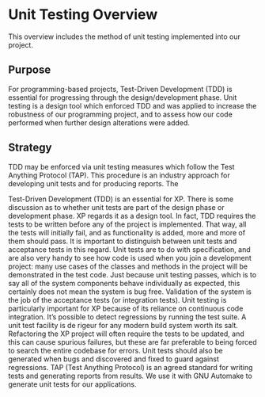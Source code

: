 # Unit Testing Overview

This overview includes the method of unit testing implemented into our project. 

## Purpose

For programming-based projects, Test-Driven Development (TDD) is essential for progressing through the design/development phase. Unit testing is a design tool which enforced TDD and was applied to increase the robustness of our programming project, and to assess how our code performed when further design alterations were added.

## Strategy 

TDD may be enforced via unit testing measures which follow the Test Anything Protocol (TAP). This procedure is an industry approach for developing unit tests and for producing reports. The 


 



Test-Driven Development (TDD) is an essential for XP. There is some discussion as to whether unit
tests are part of the design phase or development phase. XP regards it as a design tool. In fact, TDD
requires the tests to be written before any of the project is implemented. That way, all the tests will
initially fail, and as functionality is added, more and more of them should pass.
It is important to distinguish between unit tests and acceptance tests in this regard. Unit tests are to
do with specification, and are also very handy to see how code is used when you join a development
project: many use cases of the classes and methods in the project will be demonstrated in the test
code.
Just because unit testing passes, which is to say all of the system components behave individually as
expected, this certainly does not mean the system is bug free. Validation of the system is the job of
the acceptance tests (or integration tests).
Unit testing is particularly important for XP because of its reliance on continuous code integration.
It’s possible to detect regressions by running the test suite. A unit test facility is de rigeur for any
modern build system worth its salt. Refactoring the XP project will often require the tests to be
updated, and this can cause spurious failures, but these are far preferable to being forced to search
the entire codebase for errors. Unit tests should also be generated when bugs and discovered and
fixed to guard against regressions.
TAP (Test Anything Protocol) is an agreed standard for writing tests and generating reports from
results. We use it with GNU Automake to generate unit tests for our applications.
